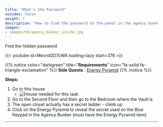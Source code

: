 ```yaml
---
title: "What's the Password"
noindex: false
weight: 7
description: "How to find the password to the panel in the agency bunker."
images:
- images/bh/agency_bunker_inside.jpg
---
```


Find the hidden password

{{< youtube id=Mecnd2D7cWA loading=lazy start=376 >}}

{{% notice color="darkgreen" title="**Requirements**" icon="fa-solid fa-triangle-exclamation"  %}}
**Side Quests** : [Energy Pyramid](lore/special_tools/energy_pyramid)
{{% /notice %}}


**Steps:**

1. Go to this house
	- ![House needed for this task](/images/bh/whats-the-password-house.jpg)
2. Go to the Second Floor and then go to the Bedroom where the Vault is
3. The open closet actually has a secret ladder - climb up
4. Click on the Energy Pyramid to reveal the secret used on the Blue Keypad in the Agency Bunker (must have the Energy Pyramid item)

 
<hr style="background-color: #28b44c" size=8>
 